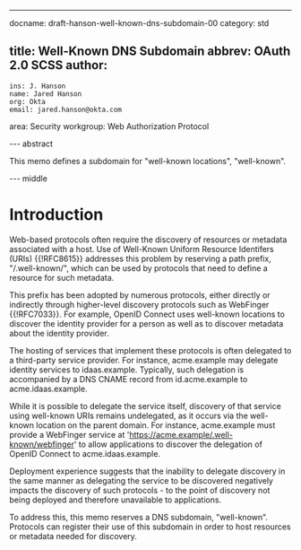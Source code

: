 ---
docname: draft-hanson-well-known-dns-subdomain-00
category: std

title: Well-Known DNS Subdomain
abbrev: OAuth 2.0 SCSS
author:
  -
    ins: J. Hanson
    name: Jared Hanson
    org: Okta
    email: jared.hanson@okta.com

area: Security
workgroup: Web Authorization Protocol

--- abstract

This memo defines a subdomain for "well-known locations", "well-known".

--- middle

# Introduction

Web-based protocols often require the discovery of resources or metadata
associated with a host.  Use of Well-Known Uniform Resource Identifers (URIs)
{{!RFC8615}} addresses this problem by reserving a path prefix, "/.well-known/",
which can be used by protocols that need to define a resource for such metadata.

This prefix has been adopted by numerous protocols, either directly or
indirectly through higher-level discovery protocols such as WebFinger
{{!RFC7033}}.  For example, OpenID Connect uses well-known locations to discover
the identity provider for a person as well as to discover metadata about the
identity provider.

The hosting of services that implement these protocols is often delegated to a
third-party service provider.  For instance, acme.example may delegate identity
services to idaas.example.  Typically, such delegation is accompanied by a DNS
CNAME record from id.acme.example to acme.idaas.example.

While it is possible to delegate the service itself, discovery of that service
using well-known URIs remains undelegated, as it occurs via the well-known location
on the parent domain.  For instance, acme.example must provide a WebFinger service
at 'https://acme.example/.well-known/webfinger' to allow applications to discover
the delegation of OpenID Connect to acme.idaas.example.

Deployment experience suggests that the inability to delegate discovery in the
same manner as delegating the service to be discovered negatively impacts the
discovery of such protocols - to the point of discovery not being deployed and
therefore unavailable to applications.

To address this, this memo reserves a DNS subdomain, "well-known".  Protocols
can register their use of this subdomain in order to host resources or metadata
needed for discovery.


